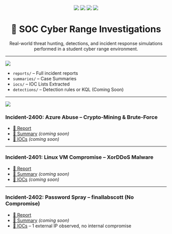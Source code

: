 <p align="center">
  <img src="https://img.shields.io/badge/-Microsoft_Sentinel-0078D4?style=for-the-badge&logo=Microsoft&logoColor=white" />
  <img src="https://img.shields.io/badge/-Microsoft_Defender_for_Endpoint-00A4EF?style=for-the-badge&logo=Microsoft&logoColor=white" />
  <img src="https://img.shields.io/badge/-Threat_Intelligence-FF4500?style=for-the-badge&logo=VirusTotal&logoColor=white" />
  <img src="https://img.shields.io/badge/-KQL-000000?style=for-the-badge&logo=codeforces&logoColor=white" />
</p>

<h1 align="center">🔎 SOC Cyber Range Investigations</h1>

<p align="center">
  Real-world threat hunting, detections, and incident response simulations performed in a student cyber range environment.
</p>

---

<img src="https://img.shields.io/badge/REPOSITORY_STRUCTURE-24292e?style=for-the-badge&logo=github&logoColor=white" />

- `reports/` – Full incident reports
- `summaries/` – Case Summaries  
- `iocs/` – IOC Lists Extracted
- `detections/` – Detection rules or KQL (Coming Soon)

---

<img src="https://img.shields.io/badge/INCIDENT_LIBRARY-0078D4?style=for-the-badge&logo=azuredevops&logoColor=white" />

### Incident-2400: Azure Abuse – Crypto-Mining & Brute-Force  
- [📄 Report](./reports/incident-2400-azure-abuse-crypto-mining-brute-force.pdf)  
- [📝 Summary](./summaries/incident-2400-summary.md) *(coming soon)*  
- [📌 IOCs](./iocs/incident-2400-iocs.csv) *(coming soon)*

---

### Incident-2401: Linux VM Compromise – XorDDoS Malware  
- [📄 Report](./reports/incident-2401-linux-vm-xorddos-compromise.pdf)  
- [📝 Summary](./summaries/incident-2401-summary.md) *(coming soon)*  
- [📌 IOCs](./iocs/incident-2401-iocs.csv) *(coming soon)*

---

### Incident-2402: Password Spray – finallabscott (No Compromise)  
- [📄 Report](./reports/incident-2402-password-spray-finallabscott.pdf)  
- [📝 Summary](./summaries/incident-2402-summary.md) *(coming soon)*  
- [📌 IOCs](./iocs/incident-2402-iocs.csv) – 1 external IP observed, no internal compromise

